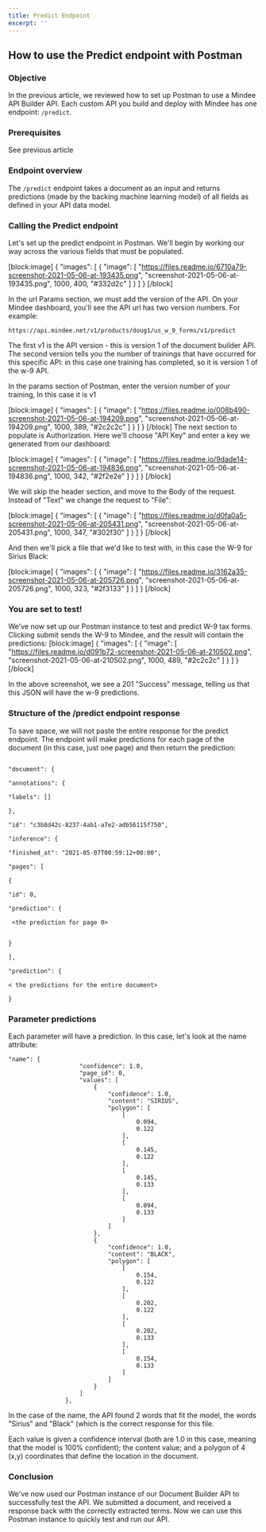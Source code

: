 ```yaml
---
title: Predict Endpoint
excerpt: ''
---
```

## How to use the Predict endpoint with Postman
 

### Objective
In the previous article, we reviewed how to set up Postman to use a Mindee API Builder API. Each custom API you build and deploy with Mindee has one endpoint: ```/predict```.

 

### Prerequisites
See previous article

 

### Endpoint overview
 

The ```/predict``` endpoint takes a document as an input and returns predictions (made by the backing machine learning model) of all fields as defined in your API data model.

 

### Calling the Predict endpoint
 

Let's set up the predict endpoint in Postman.  We'll begin by working our way across the various fields that must be populated. 

 


[block:image]
{
  "images": [
    {
      "image": [
        "https://files.readme.io/6710a79-screenshot-2021-05-06-at-193435.png",
        "screenshot-2021-05-06-at-193435.png",
        1000,
        400,
        "#332d2c"
      ]
    }
  ]
}
[/block]
 

In the url Params section, we must add the version of the API.  On your Mindee dashboard, you'll see the API url has two version numbers.  For example:

```
https://api.mindee.net/v1/products/doug1/us_w_9_forms/v1/predict
```

The first v1 is the API version - this is version 1 of the document builder API.  The second version tells you the number of trainings that have occurred for this specific API: in this case one training has completed, so it is version 1 of the w-9 API.

 

In the params section of Postman, enter the version number of your training, In this case it is v1


[block:image]
{
  "images": [
    {
      "image": [
        "https://files.readme.io/008b490-screenshot-2021-05-06-at-194209.png",
        "screenshot-2021-05-06-at-194209.png",
        1000,
        389,
        "#2c2c2c"
      ]
    }
  ]
}
[/block]
The next section to populate is Authorization.  Here we'll choose "API Key" and enter a key we generated from our dashboard:

 


[block:image]
{
  "images": [
    {
      "image": [
        "https://files.readme.io/9dade14-screenshot-2021-05-06-at-194836.png",
        "screenshot-2021-05-06-at-194836.png",
        1000,
        342,
        "#2f2e2e"
      ]
    }
  ]
}
[/block]
 

We will skip the header section, and move to the Body of the request.  Instead of "Text" we change the request to "File":

 


[block:image]
{
  "images": [
    {
      "image": [
        "https://files.readme.io/d0fa0a5-screenshot-2021-05-06-at-205431.png",
        "screenshot-2021-05-06-at-205431.png",
        1000,
        347,
        "#302f30"
      ]
    }
  ]
}
[/block]
 

And then we'll pick a file that we'd like to test with, in this case the W-9 for Sirius Black:

 


[block:image]
{
  "images": [
    {
      "image": [
        "https://files.readme.io/3162a35-screenshot-2021-05-06-at-205726.png",
        "screenshot-2021-05-06-at-205726.png",
        1000,
        323,
        "#2f3133"
      ]
    }
  ]
}
[/block]
 

### You are set to test!
We've now set up our Postman instance to test and predict W-9 tax forms.  Clicking submit sends the W-9 to Mindee, and the result will contain the predictions:
[block:image]
{
  "images": [
    {
      "image": [
        "https://files.readme.io/d091b72-screenshot-2021-05-06-at-210502.png",
        "screenshot-2021-05-06-at-210502.png",
        1000,
        489,
        "#2c2c2c"
      ]
    }
  ]
}
[/block]
 



In the above screenshot, we see a 201 "Success" message, telling us that this JSON will have the w-9 predictions.

 

### Structure of the /predict endpoint response

To save space, we will not paste the entire response for the predict endpoint. The endpoint will make predictions for each page of the document (in this case, just one page) and then return the prediction:

 ```

"document": {

"annotations": {

"labels": []

},

"id": "c3b8d42c-8237-4ab1-a7e2-adb56115f750",

"inference": {

"finished_at": "2021-05-07T00:59:12+00:00",

"pages": [

{

"id": 0,

"prediction": {

  <the prediction for page 0>


}

],

"prediction": {

 < the predictions for the entire document>

} 
```

### Parameter predictions

Each parameter will have a prediction.  In this case, let's look at the name attribute:

 
```
"name": {
                    "confidence": 1.0,
                    "page_id": 0,
                    "values": [
                        {
                            "confidence": 1.0,
                            "content": "SIRIUS",
                            "polygon": [
                                [
                                    0.094,
                                    0.122
                                ],
                                [
                                    0.145,
                                    0.122
                                ],
                                [
                                    0.145,
                                    0.133
                                ],
                                [
                                    0.094,
                                    0.133
                                ]
                            ]
                        },
                        {
                            "confidence": 1.0,
                            "content": "BLACK",
                            "polygon": [
                                [
                                    0.154,
                                    0.122
                                ],
                                [
                                    0.202,
                                    0.122
                                ],
                                [
                                    0.202,
                                    0.133
                                ],
                                [
                                    0.154,
                                    0.133
                                ]
                            ]
                        }
                    ]
                },
```

 In the case of the name, the API found 2 words that fit the model, the words "Sirius" and "Black" (which is the correct response for this file.

 

Each value is given a confidence interval (both are 1.0 in this case, meaning that the model is 100% confident); the content value; and a polygon of 4 (x,y) coordinates that define the location in the document.

### Conclusion
We've now used our Postman instance of our Document Builder API to successfully test the API.  We submitted a document, and received a response back with the correctly extracted terms. Now we can use this Postman instance to quickly test and run our API.